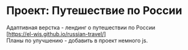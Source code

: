 # Проект: Путешествие по России  
Адаптивная верстка - лендинг о путешествии по России  
[https://el-wis.github.io/russian-travel/]  
Планы по улучшению - добавить в проект немного js.

